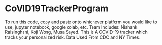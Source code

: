 # CoVID19TrackerProgram
To run this code, copy and paste onto whichever platform you would like to use, jupyter notebook, google colab, etc. 
Team Includes: Nishank Raisinghani, Koji Wong, Musa Sayed. 
This is A COVID-19 tracker which tracks your personalized risk. 
Data Used From CDC and NY Times.
